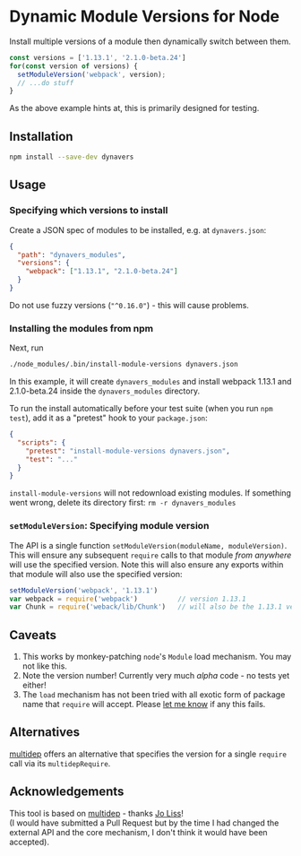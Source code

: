 # Dynamic Module Versions for Node

Install multiple versions of a module then dynamically switch between them.
```js
const versions = ['1.13.1', '2.1.0-beta.24']
for(const version of versions) {
  setModuleVersion('webpack', version);
  // ...do stuff
}
```
As the above example hints at, this is primarily designed for testing.

## Installation

```bash
npm install --save-dev dynavers
```

## Usage

### Specifying which versions to install

Create a JSON spec of modules to be installed, e.g. at `dynavers.json`:
```json
{
  "path": "dynavers_modules",
  "versions": {
    "webpack": ["1.13.1", "2.1.0-beta.24"]
  }
}
```
Do not use fuzzy versions (`"^0.16.0"`) - this will cause problems.

### Installing the modules from npm
Next, run
```bash
./node_modules/.bin/install-module-versions dynavers.json
```

In this example, it will create `dynavers_modules` and install webpack
1.13.1 and 2.1.0-beta.24 inside the `dynavers_modules` directory.

To run the install automatically before your test suite (when you run `npm
test`), add it as a "pretest" hook to your `package.json`:

```json
{
  "scripts": {
    "pretest": "install-module-versions dynavers.json",
    "test": "..."
  }
}
```

`install-module-versions` will not redownload existing modules. If something went wrong,
delete its directory first: `rm -r dynavers_modules`

### `setModuleVersion`: Specifying module version
The API is a single function `setModuleVersion(moduleName, moduleVersion)`.
This will ensure any subsequent `require` calls to that module *from anywhere* will use the specified version.
Note this will also ensure any exports within that module will also use the specified version:
```js
setModuleVersion('webpack', '1.13.1')
var webpack = require('webpack')          // version 1.13.1
var Chunk = require('weback/lib/Chunk')   // will also be the 1.13.1 version
```

## Caveats
1. This works by monkey-patching `node`'s `Module` load mechanism.  You may not like this.
2. Note the version number! Currently very much *alpha* code - no tests yet either!
3. The `load` mechanism has not been tried with all exotic form of package name that `require` will
   accept.  Please [let me know](https://github.com/numical/dynavers/issues) if any this fails.

## Alternatives
[multidep](https://github.com/joliss/node-multidep) offers an alternative that specifies the version
for a single `require` call via its `multidepRequire`.

## Acknowledgements
This tool is based on [multidep](https://github.com/joliss/node-multidep) - thanks [Jo
Liss](https://github.com/joliss)!  
(I would have submitted a Pull Request but by the time I had changed the external API and the core mechanism, I don't think it would have been accepted).
